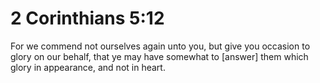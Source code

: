 # 2 Corinthians 5:12

For we commend not ourselves again unto you, but give you occasion to glory on our behalf, that ye may have somewhat to [answer] them which glory in appearance, and not in heart.